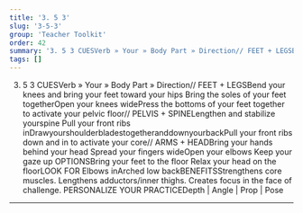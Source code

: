 ```yaml
---
title: '3. 5 3'
slug: '3-5-3'
group: 'Teacher Toolkit'
order: 42
summary: '3. 5 3 CUESVerb » Your » Body Part » Direction// FEET + LEGSBend your knees and bring your feet toward your hips Bring the soles of your feet togetherOpen your knees widePress the '
tags: []
---
```


3. 5 3
CUESVerb » Your » Body Part » Direction// FEET + LEGSBend your knees and bring your feet toward your hips Bring the soles of your feet togetherOpen your knees widePress the bottoms of your feet together to activate your pelvic floor// PELVIS + SPINELengthen and stabilize yourspine Pull your front ribs inDrawyourshoulderbladestogetheranddownyourbackPull your front ribs down and in to activate your core// ARMS + HEADBring your hands behind your head Spread your fingers wideOpen your elbows Keep your gaze up
OPTIONSBring your feet to the floor Relax your head on the floorLOOK FOR Elbows inArched low backBENEFITSStrengthens core muscles. Lengthens adductors/inner thighs. Creates focus in the face of challenge.
PERSONALIZE YOUR PRACTICEDepth | Angle | Prop | Pose

---
